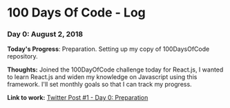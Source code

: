 # 100 Days Of Code - Log

### Day 0: August 2, 2018

**Today's Progress**: Preparation. Setting up my copy of 100DaysOfCode repository.

**Thoughts:**  Joined the 100DayOfCode challenge today for React.js, I wanted to learn React.js and widen my knowledge on Javascript using this framework. I'll set monthly goals so that I can track my progress.


**Link to work:** [Twitter Post #1 - Day 0: Preparation](https://twitter.com/owaaquino/status/1025171958638436353)

<!-- ### Day 0: August 2, 2018 (Example 1)

**Today's Progress**: Fixed CSS, worked on canvas functionality for the app.

**Thoughts:** I really struggled with CSS, but, overall, I feel like I am slowly getting better at it. Canvas is still new for me, but I managed to figure out some basic functionality.

**Link to work:** [Calculator App](http://www.example.com)

### Day 0: February 30, 2016 (Example 2)
##### (delete me or comment me out)

**Today's Progress**: Fixed CSS, worked on canvas functionality for the app.

**Thoughts**: I really struggled with CSS, but, overall, I feel like I am slowly getting better at it. Canvas is still new for me, but I managed to figure out some basic functionality. -->

